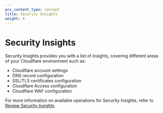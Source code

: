 ```yaml
---
pcx_content_type: concept
title: Security Insights
weight: 4
---
```


# Security Insights

Security Insights provides you with a list of insights, covering different areas of your Cloudflare environment such as:

*   Cloudflare account settings
*   DNS record configuration
*   SSL/TLS certificates configuration
*   Cloudflare Access configuration
*   Cloudflare WAF configuration

For more information on available operations for Security Insights, refer to [Review Security Insights](/security-center/security-insights/review-insights/).